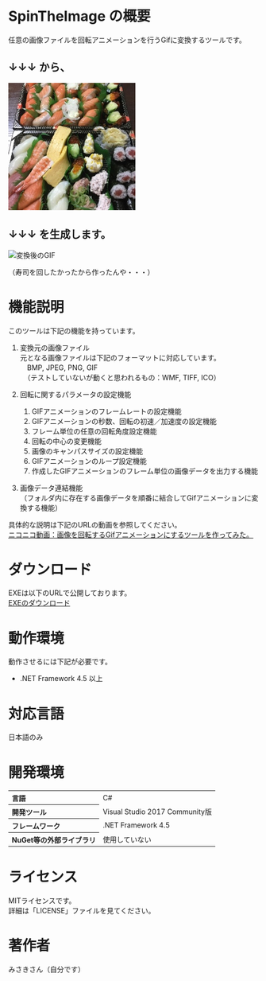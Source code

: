 # SpinTheImage の概要
任意の画像ファイルを回転アニメーションを行うGifに変換するツールです。

## ↓↓↓ から、  
![元の画像](https://github.com/misaki01/SpinTheImage/blob/image/%E9%A3%9F%E3%81%B9%E7%89%A9_%E3%81%99%E3%81%97.jpg)  
  
## ↓↓↓ を生成します。  
![変換後のGIF](https://github.com/misaki01/SpinTheImage/blob/image/%E9%A3%9F%E3%81%B9%E7%89%A9_%E3%81%99%E3%81%97.gif)  
  
（寿司を回したかったから作ったんや・・・）  
  
# 機能説明  
このツールは下記の機能を持っています。

1. 変換元の画像ファイル  
元となる画像ファイルは下記のフォーマットに対応しています。  
　BMP, JPEG, PNG, GIF  
　（テストしていないが動くと思われるもの：WMF, TIFF, ICO）
  
1. 回転に関するパラメータの設定機能
    1. GIFアニメーションのフレームレートの設定機能
    1. GIFアニメーションの秒数、回転の初速／加速度の設定機能
    1. フレーム単位の任意の回転角度設定機能
    1. 回転の中心の変更機能
    1. 画像のキャンパスサイズの設定機能
    1. GIFアニメーションのループ設定機能
    1. 作成したGIFアニメーションのフレーム単位の画像データを出力する機能

1. 画像データ連結機能  
（フォルダ内に存在する画像データを順番に結合してGifアニメーションに変換する機能）  
  
具体的な説明は下記のURLの動画を参照してください。  
[ニコニコ動画：画像を回転するGifアニメーションにするツールを作ってみた。](https://www.nicovideo.jp/watch/sm34930969)  

# ダウンロード
EXEは以下のURLで公開しております。  
[EXEのダウンロード](https://drive.google.com/file/d/1YuYKYObnPTVpQislpdmf920jSIyNhJ2w)  
  
# 動作環境
動作させるには下記が必要です。  
* .NET Framework 4.5 以上  
  
# 対応言語
日本語のみ  
  
# 開発環境
<table>
<tr><th align="left">言語</th><td>C#</td></tr>
<tr><th align="left">開発ツール</th><td>Visual Studio 2017 Community版</td></tr>
<tr><th align="left">フレームワーク</th><td>.NET Framework 4.5</td></tr>
<tr><th align="left">NuGet等の外部ライブラリ</th><td>使用していない</td></tr>
</table>
  
# ライセンス
MITライセンスです。  
詳細は「LICENSE」ファイルを見てください。  
    
# 著作者
みさきさん（自分です）
